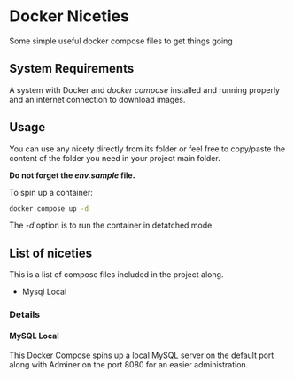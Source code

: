 # Docker Niceties

Some simple useful docker compose files to get things going

## System Requirements

A system with Docker and *docker compose* installed and running properly and an internet connection to download images.

## Usage

You can use any nicety directly from its folder or feel free to copy/paste the content of the folder you need in your project main folder.

**Do not forget the *env.sample* file.**

To spin up a container:

```bash
docker compose up -d
```

The *-d* option is to run the container in detatched mode.

## List of niceties

This is a list of compose files included in the project along.

- Mysql Local

### Details

#### MySQL Local

This Docker Compose spins up a local MySQL server on the default port along with Adminer on the port 8080 for an easier administration.

